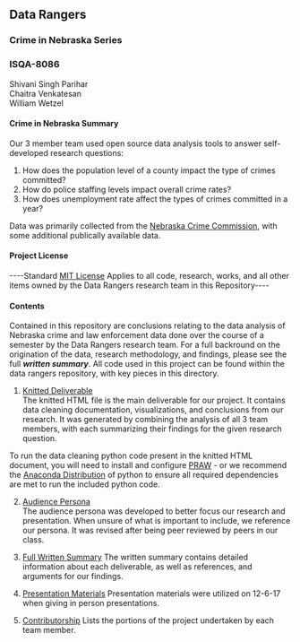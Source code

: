 ## Data Rangers
### Crime in Nebraska Series
### ISQA-8086
Shivani Singh Parihar  
Chaitra Venkatesan  
William Wetzel

#### Crime in Nebraska Summary

Our 3 member team used open source data analysis tools to answer self-developed research questions:

1. How does the population level of a county impact the type of crimes committed?
2. How do police staffing levels impact overall crime rates?
3. How does unemployment rate affect the types of crimes committed in a year?

Data was primarily collected from the [Nebraska Crime Commission](https://ncc.nebraska.gov/), with some additional publically available data.
 
#### Project License
----Standard [MIT License](https://opensource.org/licenses/MIT) Applies to all code, research, works, and all other items owned by the Data Rangers research team in this Repository----

#### Contents
Contained in this repository are conclusions relating to the data analysis of Nebraska crime and law enforcement data done over the course of a semester by the Data Rangers research team. For a full backround on the origination of the data, research methodology, and findings, please see the full **_written summary_**.  All code used in this project can be found within the data rangers repository, with key pieces in this directory.

1. [Knitted Deliverable](https://github.com/Shivani-Parihar/Data-Rangers/blob/master/Deliverables/FinalAnalysisOrPresentation/Final_DataRangers.html)  
  The knitted HTML file is the main deliverable for our project. It contains data cleaning documentation, visualizations, and conclusions from our research. It was generated by combining the analysis of all 3 team members, with each summarizing their findings for the given research question.


  To run the data cleaning python code present in the knitted HTML document, you will need to install and configure [PRAW](https://www.r-bloggers.com/calling-python-from-r-with-rpython/) - or we recommend the [Anaconda Distribution](https://www.anaconda.com/distribution/) of python to ensure all required dependencies are met to run the included python code. 

2. [Audience Persona](https://github.com/Shivani-Parihar/Data-Rangers/blob/master/Deliverables/FinalAnalysisOrPresentation/Data_Rangers_Persona.pdf)  
  The audience persona was developed to better focus our research and presentation. When unsure of what is important to include, we reference our persona. It was revised after being peer reviewed by peers in our class.

3. [Full Written Summary](https://github.com/Shivani-Parihar/Data-Rangers/blob/master/Deliverables/FinalAnalysisOrPresentation/WrittenSummary.md)
  The written summary contains detailed information about each deliverable, as well as references, and arguments for our findings.
  
4. [Presentation Materials](https://github.com/Shivani-Parihar/Data-Rangers/blob/master/Deliverables/FinalAnalysisOrPresentation/In_Class_Presentation.pdf) 
  Presentation materials were utilized on 12-6-17 when giving in person presentations.
  
5. [Contributorship](https://github.com/Shivani-Parihar/Data-Rangers/blob/master/Deliverables/FinalAnalysisOrPresentation/Contributorship.md)
  Lists the portions of the project undertaken by each team member.
